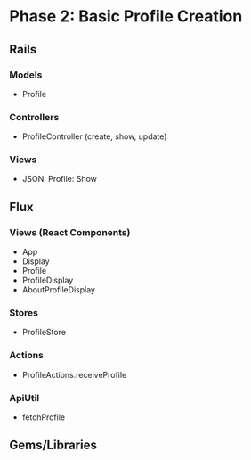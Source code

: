 # Phase 2: Basic Profile Creation

## Rails
### Models
* Profile

### Controllers
* ProfileController (create, show, update)

### Views
* JSON: Profile: Show

## Flux
### Views (React Components)
* App
* Display
* Profile
* ProfileDisplay
* AboutProfileDisplay

### Stores
* ProfileStore

### Actions
* ProfileActions.receiveProfile

### ApiUtil
* fetchProfile

## Gems/Libraries
